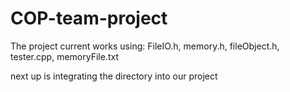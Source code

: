 ﻿# COP-team-project
The project current works using: FileIO.h, memory.h, fileObject.h, tester.cpp, memoryFile.txt

next up is integrating the directory into our project
